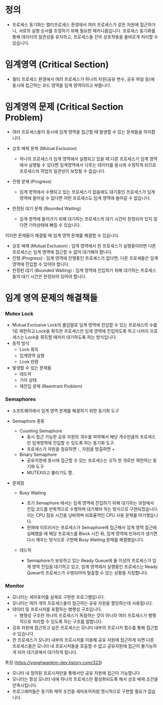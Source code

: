
# 정의 

- 프로세스 동기화는 멀티프로세스 환경에서 여러 프로세스가 같은 자원에 접근하거나, 서로의 실행 순서를 조정하기 위해 필요한 메커니즘입니다. 프로세스 동기화를 통해 데이터의 일관성을 유지하고, 프로세스들 간의 상호작용을 올바르게 처리할 수 있습니다.

# 임계영역 (Critical Section)

- 멀티 프로세스 환경에서 여러 프로세스가 하나의 자원(공유 변수, 공유 파일 등)에 동시에 접근하는 코드 영역을 임계 영역이라고 부릅니다.


# 임계영역 문제 (Critical Section Problem)

- 여러 프로세스들이 동시에 임계 영역을 접근할 때 발생할 수 있는 문제들을 의미합니다.

- 상호 배제 문제 (Mutual Exclusion)
	- 하나의 프로세스가 임계 영역에서 실행되고 있을 때 다른 프로세스가 임계 영역에서 실행될 수 있다면 임계영역에서 다루는 데이터를 동시에 수정하게 되므로 프로세스의 작업의 일관성이 보장될 수 없습니다. 
- 진행 문제 (Progress)
	- 임계 영역에서 수행되고 있는 프로세스가 없음에도 대기중인 프로세스가 임계영역에 들어설 수 없다면 어떤 프로세스도 임계 영역에 들어갈 수 없습니다.
- 한정된 대기 문제 (Bounded Waiting)
	- 임계 영역에 들어가기 위해 대기하는 프로세스의 대기 시간이 한정되어 있지 않다면 기아상태에 빠질 수 있습니다. 


이러한 문제들이 해결될 때 임계 영역 문제를 해결할 수 있습니다.
- 상호 배제 (Mutual Exclusion) : 임계 영역에서 한 프로세스가 실행중이라면 다른 프로세스는 임계 영역에 접근할 수 없어 대기해야 합니다.
- 진행 (Progress) : 임계 영역에 진행중인 프로세스가 없다면, 다른 프로세들은 임계 영역에 진입할 수 있어야 합니다.
- 한정된 대기 (Bounded Waiting) : 임계 영역에 진입하기 위해 대기하는 프로세스들의 대기 시간은 한정되어 있어야 합니다.


# 임계 영역 문제의 해결책들

### Mutex Lock

- Mutual Exclusive Lock의 줄임말로 임계 영역에 진입할 수 있는 프로세스의 수를 1로 제한하고 Lock을 획득한 프로세스만 임계 영역에 진입하도록 하고 나머지 프로세스는 Lock을 획득할 때까지 대기하도록 하는 방식입니다.
- 동작 방식
	- Lock 획득
	- 임계영역 실행 
	- Lcok 반환
- 발생할 수 있는 문제들
	- 데드락
	- 기아 상태
	- 재진입 문제 (Reentrant Problem)


### Semaphores

- 소프트웨어에서 임계 영역 문제를 해결하기 위한 동기화 도구

- Semaphore 종류
	- Counting Semaphore
		- 동시 접근 가능한 공유 자원의 개수를 파악해서 해당 개수만큼의 프로세스만 임계영역에 진입할 수 있도록 하는 동기화 도구.
		- 프로세스가 자원을 점유하면 -, 자원을 방출하면 +
	- Binary Semaphore
		- 공유자원에 동시에 접근할 수 있는 프로세스는 오직 한 개로만 제한하는 동기화 도구
		- MUTEX라고 불리기도 함.

- 문제점
	- Busy Waiting
		- 초기 Semaphore 에서는 임계 영역에 진입하기 위해 대기하는 과정에서 진입 코드를 반복적으로 수행하며 대기해야 하는 방식으로 구현되었습니다. 이는 CPU 점유 시간을 낭비하며 비효율적인 CPU 사용 문제를 야기했습니다.
		- 현재에 이르러서는 프로세스가 Semaphore에 접근해서 임계 영역 접근에 실패했을 때 해당 프로세스를 Block 시킨 뒤, 임계 영역에 빈자리가 생기면 다시 깨우는 방식으로 구현해 Busy Waiting 문제를 해결했습니다.

	- 데드락
		- Semaphore가 보유하고 있는 Ready Queue에 둘 이상의 프로세스가 임계 영역 진입을 대기하고 있고, 임계 영역에서 실행중인 프로세스는 Ready Queue의 프로세스가 수행되어야 탈출할 수 있는 상황을 지칭합니다.


### Monitor

- 모니터는 세마포어를 실제로 구현한 프로그램입니다.
- 모니터는 여러 개의 프로세스들이 접근하는 공유 자원을 할당하는데 사용됩니다.
- 데이터 및 프로시저를 포함하는 병행성 구조입니다.
	- 병행성 구조란 하나의 프로세스가 독점하는 것이 아니라 여러 프로세스가 병행적으로 처리할 수 있도록 하는 구조를 말합니다.
- 공유 자원에 접근하고 싶은 프로세스는 모니터 내부의 프로시저 함수를 통해 접근할 수 있습니다.
- 한 프로세스가 모니터 내부의 프로시저를 이용해 공유 자원에 접근하게 되면 다른 프로세스들은 모니터 내 프로시저들을 호출할 수 없고 공유자원에 접근이 불가능하게 되어 대기큐에서 대기하게 됩니다. 


특징 (https://yonghwankim-dev.tistory.com/323)
- 모니터 내 정의된 프로시저만을 통해서만 공유 자원에 접근이 가능합니다. 
- 모니터는 항상 모니터 내에 하나의 프로세스만 활성화되도록 해서 상호 배제 조건을 만족시킵니다.
- 프로그래머들은 동기화 제약 조건을 세마포어처럼 명시적으로 구현할 필요가 없습니다.
















